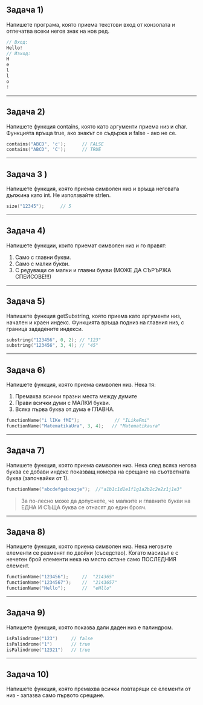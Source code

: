## Задача 1)

Напишете програма, която приема текстови вход от конзолата и отпечатва всеки негов знак на нов ред.

```c++
// Вход:
Hello!
// Изход:
H
e
l
l
o
!
```

---

## Задача 2)

Напишете функция contains, която като аргументи приема низ и char. Функцията връща true, ако знакът се съдържа и false - ако не се.

```c++
contains("ABCD", 'c');      // FALSE
contains("ABCD", 'C');      // TRUE
```

---

## Задача 3 )

Напишете функция, която приема символен низ и връща неговата дължина като int. Не използвайте strlen.

```c++
size("12345");      // 5
```

---

## Задача 4)

Напишете функции, които приемат символен низ и го правят:

1. Само с главни букви.
2. Само с малки букви.
3. С редуващи се малки и главни букви (МОЖЕ ДА СЪРЪРЖА СПЕЙСОВЕ!!!)

---

## Задача 5)

Напишете функция getSubstring, която приема като аргументи низ, начален и краен индекс. Функцията връща подниз на главния низ, с граница зададените индекси.

```c++
substring("123456", 0, 2); // "123"
substring("123456", 3, 4); // "45"
```

---

## Задача 6)

Напишете функция, която приема символен низ. Нека тя:

1. Премахва всички празни места между думите
2. Прави всички думи с МАЛКИ букви.
3. Всяка първа буква от дума е ГЛАВНА.

```c++
functionName("i lIKe fMI");             // "ILikeFmi"
functionName("MatematikaUra", 3, 4);   // "Matematikaura"
```

---

## Задача 7)

Напишете функция, която приема символен низ. Нека след всяка негова буква се добави индекс показващ номера на срещане на съответната буква (започвайки от 1).

```c++
functionName("abcdefgabcezje");  //"a1b1c1d1e1f1g1a2b2c2e2z1j1e3"
```

> За по-лесно може да допуснете, че малките и главните букви на ЕДНА И СЪЩА буква се отнасят до един брояч.

---

## Задача 8)

Напишете функция, която приема символен низ. Нека неговите елементи се разменят по двойки (съседство). Когато масивът е с нечетен брой елементи нека на място остане само ПОСЛЕДНИЯ елемент.

```c++
functionName("123456");     //  "214365"
functionName("1234567");    //  "2143657"
functionName("Hello");      //  "eHllo"
```

---

## Задача 9)

Напишете функция, която показва дали даден низ е палиндром.

```c++
isPalindrome("123")     // false
isPalindrome("1")       // true
isPalindrome("12321")   // true
```

---

## Задача 10)

Напишете функция, която премахва всички повтарящи се елементи от низ - запазва само първото срещане.
